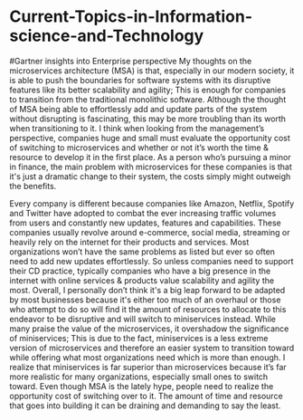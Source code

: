 # Current-Topics-in-Information-science-and-Technology
#Gartner insights into Enterprise perspective
My thoughts on the microservices architecture (MSA) is that, especially in our modern society, it is able to push the boundaries for software systems with its disruptive features like its better scalability and agility; This is enough for companies to transition from the traditional monolithic software. Although the thought of MSA being able to effortlessly add and update parts of the system without disrupting is fascinating, this may be more troubling than its worth when transitioning to it. I think when looking from the management’s perspective, companies huge and small must evaluate the opportunity cost of switching to microservices and whether or not it’s worth the time & resource to develop it in the first place. As a person who’s pursuing a minor in finance, the main problem with microservices for these companies is that it's just a dramatic change to their system, the costs simply might outweigh the benefits. 

Every company is different because companies like Amazon, Netflix, Spotify and Twitter have adopted to combat the ever increasing traffic volumes from users and constantly new updates, features and capabilities. These companies usually revolve around e-commerce, social media, streaming or heavily rely on the internet for their products and services. Most organizations won’t have the same problems as listed but ever so often need to add new updates effortlessly. So unless companies need to support their CD practice, typically companies who have a big presence in the internet with online services & products value scalability and agility the most. Overall, I personally don’t think it's a big leap forward to be adapted by most businesses because it's either too much of an overhaul or those who attempt to do so will find it the amount of resources to allocate to this endeavor to be disruptive and will switch to miniservices instead. While many praise the value of the microservices, it overshadow the significance of miniservices; This is due to the fact, miniservices is a less extreme version of microservices and therefore an easier system to transition toward while offering what most organizations need which is more than enough. I realize that miniservices is far superior than microservices because it’s far more realistic for many organizations, especially small ones to switch toward. Even though MSA is the lately hype, people need to realize the opportunity cost of switching over to it. The amount of time and resource that goes into building it can be draining and demanding to say the least. 
